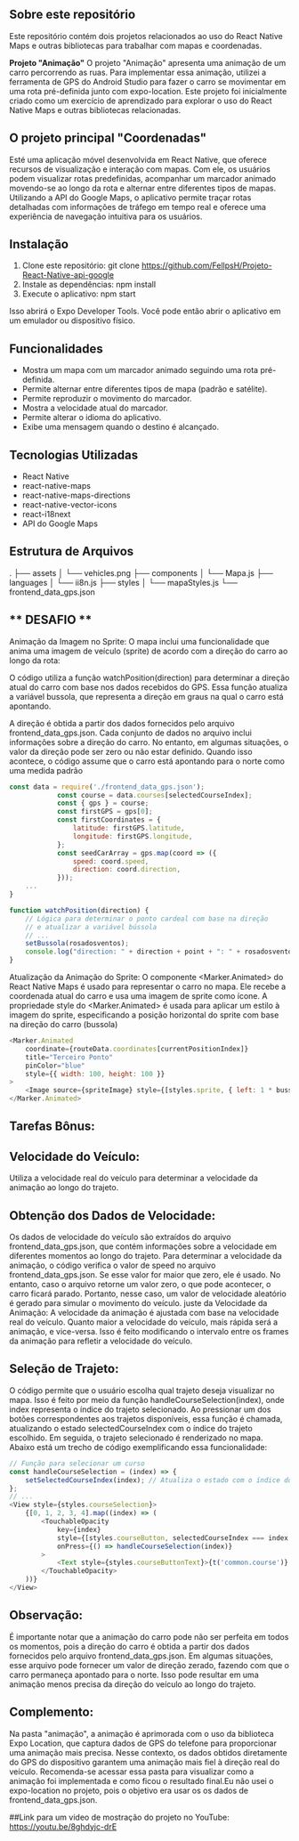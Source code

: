 ## **Sobre este repositório**
Este repositório contém dois projetos relacionados ao uso do React Native Maps e outras bibliotecas para trabalhar com mapas e coordenadas.

**Projeto "Animação"**
O projeto "Animação" apresenta uma animação de um carro percorrendo as ruas. Para implementar essa animação, utilizei a ferramenta de GPS do Android Studio para fazer o carro se movimentar em uma rota pré-definida junto com expo-location.
Este projeto foi inicialmente criado como um exercício de aprendizado para explorar o uso do React Native Maps e outras bibliotecas relacionadas.

## **O projeto principal "Coordenadas"**

Esté uma aplicação móvel desenvolvida em React Native, que oferece recursos de visualização e interação com mapas. 
Com ele, os usuários podem visualizar rotas predefinidas, acompanhar um marcador animado movendo-se ao longo da rota e alternar entre diferentes tipos de mapas. 
Utilizando a API do Google Maps, o aplicativo permite traçar rotas detalhadas com informações de tráfego em tempo real e oferece uma experiência de navegação intuitiva para os usuários.

## Instalação

1. Clone este repositório:
	git clone https://github.com/FellpsH/Projeto-React-Native-api-google
2. Instale as dependências:
	npm install
3. Execute o aplicativo:
	npm start

Isso abrirá o Expo Developer Tools. Você pode então abrir o aplicativo em um emulador ou dispositivo físico.

## Funcionalidades

- Mostra um mapa com um marcador animado seguindo uma rota pré-definida.
- Permite alternar entre diferentes tipos de mapa (padrão e satélite).
- Permite reproduzir o movimento do marcador.
- Mostra a velocidade atual do marcador.
- Permite alterar o idioma do aplicativo.
- Exibe uma mensagem quando o destino é alcançado.

## Tecnologias Utilizadas

- React Native
- react-native-maps
- react-native-maps-directions
- react-native-vector-icons
- react-i18next
- API do Google Maps

## Estrutura de Arquivos

.
├── assets
│ └── vehicles.png
├── components
│ └── Mapa.js
├── languages
│ └── ii8n.js
├── styles
│ └── mapaStyles.js
└── frontend_data_gps.json

## ** DESAFIO **

Animação da Imagem no Sprite: O mapa inclui uma funcionalidade que anima uma imagem de veículo (sprite) de acordo com a direção do carro ao longo da rota:

O código utiliza a função watchPosition(direction) para determinar a direção atual do carro com base nos dados recebidos do GPS. 
Essa função atualiza a variável bussola, que representa a direção em graus na qual o carro está apontando.

A direção é obtida a partir dos dados fornecidos pelo arquivo frontend_data_gps.json. Cada conjunto de dados no arquivo inclui informações sobre a direção do carro. No entanto, em algumas situações, o valor da direção pode ser zero ou não estar definido. Quando isso acontece, o código assume que o carro está apontando para o norte como uma medida padrão

```javascript
const data = require('./frontend_data_gps.json');
            const course = data.courses[selectedCourseIndex];
            const { gps } = course;
            const firstGPS = gps[0];
            const firstCoordinates = {
                latitude: firstGPS.latitude,
                longitude: firstGPS.longitude,
            };
            const seedCarArray = gps.map(coord => ({
                speed: coord.speed,
                direction: coord.direction,
            }));
	...
}

function watchPosition(direction) {
    // Lógica para determinar o ponto cardeal com base na direção
    // e atualizar a variável bússola
    // ...
    setBussola(rosadosventos);
    console.log("direction: " + direction + point + ": " + rosadosventos);
}
```

Atualização da Animação do Sprite:
O componente <Marker.Animated> do React Native Maps é usado para representar o carro no mapa. 
Ele recebe a coordenada atual do carro e usa uma imagem de sprite como ícone.
A propriedade style do <Marker.Animated> é usada para aplicar um estilo à imagem do sprite, 
especificando a posição horizontal do sprite com base na direção do carro (bussola)

```javascript
<Marker.Animated
    coordinate={routeData.coordinates[currentPositionIndex]}
    title="Terceiro Ponto"
    pinColor="blue"
    style={{ width: 100, height: 100 }}
>
    <Image source={spriteImage} style={[styles.sprite, { left: 1 * bussola, width: 1000, height: 1000 }]} />
</Marker.Animated>
```

## Tarefas Bônus:

## Velocidade do Veículo: 
Utiliza a velocidade real do veículo para determinar a velocidade da animação ao longo do trajeto.

## Obtenção dos Dados de Velocidade: 
Os dados de velocidade do veículo são extraídos do arquivo frontend_data_gps.json, que contém informações sobre a velocidade em diferentes momentos ao longo do trajeto.
Para determinar a velocidade da animação, o código verifica o valor de speed no arquivo frontend_data_gps.json. Se esse valor for maior que zero, ele é usado. No entanto, caso o arquivo retorne um valor zero, o que pode acontecer, o carro ficará parado. Portanto,   nesse caso, um valor de velocidade aleatório é gerado para simular o movimento do veículo. juste da Velocidade da Animação: A velocidade da animação é ajustada com base na velocidade real do veículo. Quanto maior a velocidade do veículo, mais rápida será a 	animação, e vice-versa. Isso é feito modificando o intervalo entre os frames da animação para refletir a velocidade do veículo.

## Seleção de Trajeto: 
O código permite que o usuário escolha qual trajeto deseja visualizar no mapa. Isso é feito por meio da função handleCourseSelection(index), onde index representa o índice do trajeto selecionado. Ao pressionar um dos botões correspondentes aos trajetos disponíveis, essa função é chamada, atualizando o estado selectedCourseIndex com o índice do trajeto escolhido. Em seguida, o trajeto selecionado é renderizado no mapa. Abaixo está um trecho de código exemplificando essa funcionalidade:

```javascript
// Função para selecionar um curso
const handleCourseSelection = (index) => {
    setSelectedCourseIndex(index); // Atualiza o estado com o índice do curso selecionado
};
// ...
<View style={styles.courseSelection}>
    {[0, 1, 2, 3, 4].map((index) => (
        <TouchableOpacity
            key={index}
            style={[styles.courseButton, selectedCourseIndex === index ? styles.selectedCourseButton : null]}
            onPress={() => handleCourseSelection(index)}
        >
            <Text style={styles.courseButtonText}>{t('common.course')}  {index + 1}</Text>
        </TouchableOpacity>
    ))}
</View>
```

## Observação: 
É importante notar que a animação do carro pode não ser perfeita em todos os momentos, pois a direção do carro é obtida a partir dos dados fornecidos pelo arquivo frontend_data_gps.json. Em algumas situações, esse arquivo pode fornecer um valor de direção zerado, fazendo com que o carro permaneça apontado para o norte. Isso pode resultar em uma animação menos precisa da direção do veículo ao longo do trajeto.

## Complemento: 
Na pasta "animação", a animação é aprimorada com o uso da biblioteca Expo Location, que captura dados de GPS do telefone para proporcionar uma animação mais precisa. Nesse contexto, os dados obtidos diretamente do GPS do dispositivo garantem uma animação mais fiel à direção real do veículo. Recomenda-se acessar essa pasta para visualizar como a animação foi implementada e como ficou o resultado final.Eu não usei o expo-location no projeto, pois o objetivo era usar os os dados de frontend_data_gps.json.

##Link para um video de mostração do projeto no YouTube: https://youtu.be/8ghdyjc-drE

